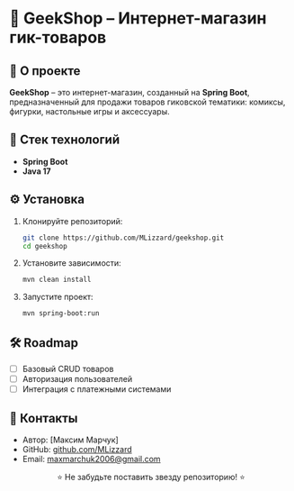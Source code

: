 # 🛒 GeekShop – Интернет-магазин гик-товаров

## 📌 О проекте

**GeekShop** – это интернет-магазин, созданный на **Spring Boot**, предназначенный для продажи товаров гиковской тематики: комиксы, фигурки, настольные игры и аксессуары.

## 🚀 Стек технологий

- **Spring Boot**
- **Java 17**

## ⚙️ Установка

1. Клонируйте репозиторий:
   ```sh
   git clone https://github.com/MLizzard/geekshop.git
   cd geekshop
   ```

2. Установите зависимости:
   ```sh
   mvn clean install
   ```

3. Запустите проект:
   ```sh
   mvn spring-boot:run
   ```

## 🛠 Roadmap

- [ ] Базовый CRUD товаров
- [ ] Авторизация пользователей
- [ ] Интеграция с платежными системами

## 🤝 Контакты

- Автор: [Максим Марчук]
- GitHub: [github.com/MLizzard](https://github.com/TODO)
- Email: maxmarchuk2006@gmail.com

<p align="center">⭐ Не забудьте поставить звезду репозиторию! ⭐</p>

